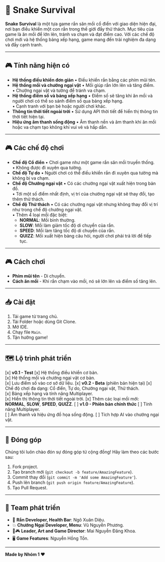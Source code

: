 # 🐍 Snake Survival

**Snake Survival** là một tựa game rắn săn mồi cổ điển với giao diện hiện đại, nơi bạn điều khiển một con rắn trong thế giới đầy thử thách. Mục tiêu của game là ăn mồi để lớn lên, tránh va chạm và đạt điểm cao. Với các chế độ chơi mới và hệ thống bảng xếp hạng, game mang đến trải nghiệm đa dạng và đầy cạnh tranh.

---

## 🎮 Tính năng hiện có

- **Hệ thống điều khiển đơn giản**
  • Điều khiển rắn bằng các phím mũi tên.
- **Hệ thống mồi và chướng ngại vật**
  • Mồi giúp rắn lớn lên và tăng điểm.  
  • Chướng ngại vật và tường để tránh va chạm.
- **Hệ thống điểm số và bảng xếp hạng**
  • Điểm số sẽ tăng khi ăn mồi và người chơi có thể so sánh điểm số qua bảng xếp hạng.  
  • Cạnh tranh với bạn bè hoặc người chơi khác.
- **Thông tin thời tiết ngoài trời**
  • Sử dụng API thời tiết để hiển thị thông tin thời tiết hiện tại.
- **Hiệu ứng âm thanh sống động**
  • Âm thanh nền và âm thanh khi ăn mồi hoặc va chạm tạo không khí vui vẻ và hấp dẫn.

---

## 🎮 Các chế độ chơi

- **Chế độ Cổ điển**
  • Chơi game như một game rắn săn mồi truyền thống.  
  • Không được đi xuyên qua tường.
- **Chế độ Tự do**
  • Người chơi có thể điều khiển rắn đi xuyên qua tường mà không bị va chạm.
- **Chế độ Chướng ngại vật**
  • Có các chướng ngại vật xuất hiện trong bản đồ.  
  • Tới một số điểm nhất định, vị trí của chướng ngại vật sẽ thay đổi, tạo thêm thử thách.
- **Chế độ Thử thách**
  • Có các chướng ngại vật nhưng không thay đổi vị trí như trong chế độ chướng ngại vật.  
  • Thêm 4 loại mồi đặc biệt:  
    - **NORMAL**: Mồi bình thường.  
    - **SLOW**: Mồi làm giảm tốc độ di chuyển của rắn.  
    - **SPEED**: Mồi làm tăng tốc độ di chuyển của rắn.  
    - **QUIZZ**: Mồi xuất hiện bảng câu hỏi, người chơi phải trả lời để tiếp tục.

---

## 🎮 Cách chơi

- **Phím mũi tên** - Di chuyển.  
- **Cách ăn mồi** - Khi rắn chạm vào mồi, nó sẽ lớn lên và điểm số tăng lên.

---

## 📥 Cài đặt

1. Tải game từ trang chủ.  
2. Tải Folder hoặc dùng Git Clone.  
3. Mở IDE.  
4. Chạy file `Main`.  
5. Tận hưởng game!

---

## 🗺️ Lộ trình phát triển

[x] **v0.1 - Test**
  [x] Hệ thống điều khiển cơ bản.  
  [x] Hệ thống mồi và chướng ngại vật cơ bản.  
  [x] Lưu điểm số vào cơ sở dữ liệu.
[x] **v0.2 - Beta** (phiên bản hiện tại)
  [x] Chế độ chơi đa dạng: Cổ điển, Tự do, Chướng ngại vật, Thử thách.  
  [x] Bảng xếp hạng và tính năng Multiplayer.  
  [x] Hiển thị thông tin thời tiết ngoài trời.
  [x] Thêm các loại mồi mới: **NORMAL**, **SLOW**, **SPEED**, **QUIZZ**.
[ ] **v1.0 - Phiên bản chính thức** 
  [ ] Tính năng Multiplayer.  
  [ ] Âm thanh và hiệu ứng đồ họa sống động.
  [ ] Tích hợp AI vào chướng ngại vật.

---

## 🤝 Đóng góp

Chúng tôi luôn chào đón sự đóng góp từ cộng đồng! Hãy làm theo các bước sau:

1. Fork project.  
2. Tạo branch mới (`git checkout -b feature/AmazingFeature`).  
3. Commit thay đổi (`git commit -m 'Add some AmazingFeature'`).  
4. Push lên branch (`git push origin feature/AmazingFeature`).  
5. Tạo Pull Request.

---

## 👥 Team phát triển

- 🐍 **Rắn Developer, Health Bar**: Ngô Xuân Diệu.  
- 💥 **Chướng Ngại Developer, Menu**: Vũ Nguyễn Phương.  
- 🎨🎮 **Leader, Art and Game Director**: Mai Nguyễn Đăng Khoa.  
- 🖥️ **Game Features**: Nguyễn Hồng Tồn.

---

**Made by Nhóm 1 ❤️**
